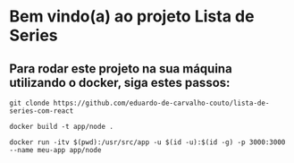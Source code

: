 # Bem vindo(a) ao projeto Lista de Series

## Para rodar este projeto na sua máquina utilizando o docker, siga estes passos:

```
git clonde https://github.com/eduardo-de-carvalho-couto/lista-de-series-com-react
```

```
docker build -t app/node .
```

```
docker run -itv $(pwd):/usr/src/app -u $(id -u):$(id -g) -p 3000:3000 --name meu-app app/node
```

